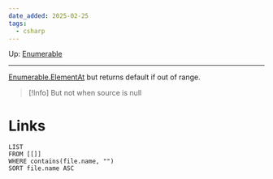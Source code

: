 ```yaml
---
date_added: 2025-02-25
tags:
  - csharp
---
```

Up: [Enumerable](Enumerable.md)
___
 [Enumerable.ElementAt](Enumerable.ElementAt.md) but returns default if out of range. 
 >[!Info]
> But not when source is null
# Links
```dataview
LIST
FROM [[]]
WHERE contains(file.name, "")
SORT file.name ASC
```
